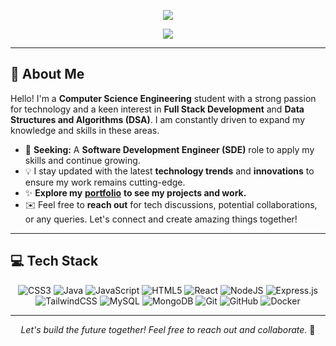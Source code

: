 <div align="center">
  
  [![](https://visitcount.itsvg.in/api?id=devil-1964&icon=0&color=12)](https://visitcount.itsvg.in)
  
  [![](https://github.com/user-attachments/assets/a5a883a6-edee-41d4-b2ea-2ef5158dfa2a)](mailto:devanshg.cse@gmail.com)

</div>

---

## 👋 About Me
Hello! I'm a **Computer Science Engineering** student with a strong passion for technology and a keen interest in **Full Stack Development** and **Data Structures and Algorithms (DSA)**. I am constantly driven to expand my knowledge and skills in these areas.

- 💼 **Seeking:** A **Software Development Engineer (SDE)** role to apply my skills and continue growing.
- 💡 I stay updated with the latest **technology trends** and **innovations** to ensure my work remains cutting-edge.
- ✨ **Explore my** [**portfolio**](https://devil-1964.vercel.app/) **to see my projects and work.**
- ✉️ Feel free to **reach out** for tech discussions, potential collaborations, or any queries. Let's connect and create amazing things together!


---

## 💻 Tech Stack
<div align="center">
  
  ![CSS3](https://img.shields.io/badge/css3-%231572B6.svg?style=for-the-badge&logo=css3&logoColor=white)
  ![Java](https://img.shields.io/badge/java-%23ED8B00.svg?style=for-the-badge&logo=openjdk&logoColor=white)
  ![JavaScript](https://img.shields.io/badge/javascript-%23323330.svg?style=for-the-badge&logo=javascript&logoColor=%23F7DF1E)
  ![HTML5](https://img.shields.io/badge/html5-%23E34F26.svg?style=for-the-badge&logo=html5&logoColor=white)
  ![React](https://img.shields.io/badge/react-%2320232a.svg?style=for-the-badge&logo=react&logoColor=%2361DAFB)
  ![NodeJS](https://img.shields.io/badge/node.js-6DA55F?style=for-the-badge&logo=node.js&logoColor=white)
  ![Express.js](https://img.shields.io/badge/express.js-%23404d59.svg?style=for-the-badge&logo=express&logoColor=%2361DAFB)
  ![TailwindCSS](https://img.shields.io/badge/tailwindcss-%2338B2AC.svg?style=for-the-badge&logo=tailwind-css&logoColor=white)
  ![MySQL](https://img.shields.io/badge/mysql-4479A1.svg?style=for-the-badge&logo=mysql&logoColor=white)
  ![MongoDB](https://img.shields.io/badge/MongoDB-%234ea94b.svg?style=for-the-badge&logo=mongodb&logoColor=white)
  ![Git](https://img.shields.io/badge/git-%23F05033.svg?style=for-the-badge&logo=git&logoColor=white)
  ![GitHub](https://img.shields.io/badge/github-%23121011.svg?style=for-the-badge&logo=github&logoColor=white)
  ![Docker](https://img.shields.io/badge/docker-%230db7ed.svg?style=for-the-badge&logo=docker&logoColor=white)
  
</div>

---

<div align="center">
  
  *Let's build the future together! Feel free to reach out and collaborate.* 🚀

</div>

